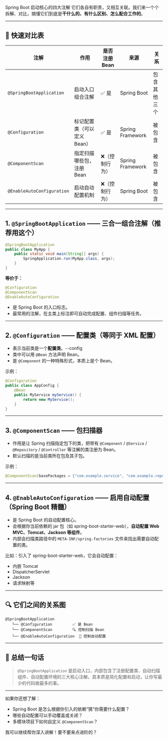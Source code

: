 Spring Boot 启动核心的四大注解
它们各自有职责，又相互关联。我们来一个个拆解、对比，搞懂它们到底是**干什么的、有什么区别、怎么配合工作的**。

---

## 🌟 快速对比表

| 注解                         | 作用               | 是否注册 Bean | 来源               | 关系     |
| -------------------------- | ---------------- | --------- | ---------------- | ------ |
| `@SpringBootApplication`   | 启动入口组合注解         | ✅ 是       | Spring Boot      | 包含其他三个 |
| `@Configuration`           | 标记配置类（可以定义 Bean） | ✅ 是       | Spring Framework | 被包含    |
| `@ComponentScan`           | 指定扫描哪些包，注册 Bean  | ❌（控制行为）   | Spring Framework | 被包含    |
| `@EnableAutoConfiguration` | 启动自动配置机制         | ❌（控制行为）   | Spring Boot      | 被包含    |

---

## 1. `@SpringBootApplication` —— 三合一组合注解（推荐用这个）

```java
@SpringBootApplication
public class MyApp {
    public static void main(String[] args) {
        SpringApplication.run(MyApp.class, args);
    }
}
```

**等价于：**

```java
@Configuration
@ComponentScan
@EnableAutoConfiguration
```

* 是 Spring Boot 的入口标志。
* 最常用的注解，在主类上标注即可自动完成配置、组件扫描等任务。

---

## 2. `@Configuration` —— 配置类（等同于 XML 配置）

* 表示当前类是一个**配置类**。--config
* 类中可以用 `@Bean` 方法声明 Bean。
* 是 `@Component` 的一种特殊形式，本质上是个 Bean。

示例：

```java
@Configuration
public class AppConfig {
    @Bean
    public MyService myService() {
        return new MyService();
    }
}
```

---

## 3. `@ComponentScan` —— 包扫描器

* 作用是让 Spring 扫描指定包下的类，把带有 `@Component` / `@Service` / `@Repository` / `@Controller` 等注解的类注册为 Bean。
* 默认扫描的是当前类所在包及其子包。

示例：

```java
@ComponentScan(basePackages = {"com.example.service", "com.example.repo"})
```

---

## 4. `@EnableAutoConfiguration` —— 启用自动配置（Spring Boot 精髓）

* 是 Spring Boot 的自动配置核心。
* 会根据你当前依赖的 jar 包（如 spring-boot-starter-web），**自动配置 Web MVC、Tomcat、Jackson 等组件**。
* 内部会扫描类路径中的 `META-INF/spring.factories` 文件来找出需要自动配置的类。

比如：引入了 spring-boot-starter-web，它会自动配置：

* 内嵌 Tomcat
* DispatcherServlet
* Jackson
* 请求映射等

---

## 🔍 它们之间的关系图

```
@SpringBootApplication
   └── @Configuration         ✅ 是 Bean
   └── @ComponentScan         🔍 控制扫描 Bean
   └── @EnableAutoConfiguration  🔧 控制自动配置
```

---

## 🧠 总结一句话

> `@SpringBootApplication` 是启动入口，内部包含了注册配置类、自动扫描组件、自动配置环境的三大核心注解。其本质是简化配置和启动，让你写最少的代码做最多的事。

---

如果你还想了解：

* Spring Boot 是怎么根据你引入的依赖“猜”你需要什么配置？
* 哪些自动配置可以手动覆盖或关闭？
* 多模块项目下如何自定义 `@ComponentScan`？

我可以继续帮你深入讲解！要不要来点进阶的？
